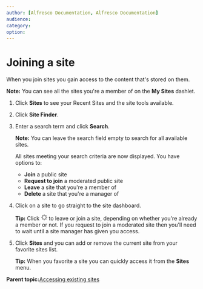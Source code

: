 ```yaml
---
author: [Alfresco Documentation, Alfresco Documentation]
audience: 
category: 
option: 
---
```


# Joining a site

When you join sites you gain access to the content that's stored on them.

**Note:** You can see all the sites you're a member of on the **My Sites** dashlet.

1.  Click **Sites** to see your Recent Sites and the site tools available.

2.  Click **Site Finder**.

3.  Enter a search term and click **Search**.

    **Note:** You can leave the search field empty to search for all available sites.

    All sites meeting your search criteria are now displayed. You have options to:

    -   **Join** a public site
    -   **Request to join** a moderated public site
    -   **Leave** a site that you're a member of
    -   **Delete** a site that you're a manager of
4.  Click on a site to go straight to the site dashboard.

    **Tip:** Click ![Customize Dashboard icon](../images/settings-icon.png) to leave or join a site, depending on whether you're already a member or not. If you request to join a moderated site then you'll need to wait until a site manager has given you access.

5.  Click **Sites** and you can add or remove the current site from your favorite sites list.

    **Tip:** When you favorite a site you can quickly access it from the **Sites** menu.


**Parent topic:**[Accessing existing sites](../concepts/site-existing.md)

